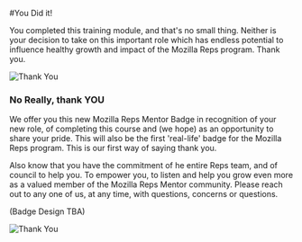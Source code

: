 #You Did it!

You completed this training module, and that's no small thing. Neither is your decision to take on this important role which has endless potential to influence healthy growth and impact of the Mozilla Reps program.  Thank you. 

![Thank You](http://tiptoes.ca/wp-content/uploads/2015/01/4759535950_7bca6684c8_z.jpg)


### No Really, thank YOU

We offer you this new Mozilla Reps Mentor Badge in recognition of your new role, of completing this course and (we hope) as an opportunity to share your pride.  This will also be the first 'real-life' badge for the Mozilla Reps program.  This is our first way of saying thank you.

Also know that you have the commitment of he entire Reps team, and of council to help you. To empower you, to listen and help you grow even more as a valued member of the Mozilla Reps Mentor community.  Please reach out to any one of us, at any time, with questions, concerns or questions. 

(Badge Design TBA)


![Thank You](http://blog.mozilla.org/mozillareps/files/2014/12/mozlove-500x400.png)